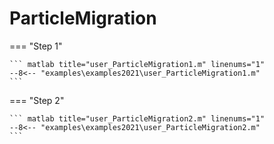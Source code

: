 # ParticleMigration

=== "Step 1"

    ``` matlab title="user_ParticleMigration1.m" linenums="1"
    --8<-- "examples\examples2021\user_ParticleMigration1.m"
    ```

=== "Step 2"

    ``` matlab title="user_ParticleMigration2.m" linenums="1"
    --8<-- "examples\examples2021\user_ParticleMigration2.m"
    ```

